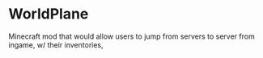 WorldPlane
==========

Minecraft mod that would allow users to jump from servers to server from ingame, w/ their inventories, 
